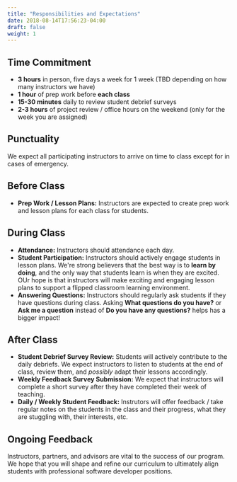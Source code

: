 ```yaml
---
title: "Responsibilities and Expectations"
date: 2018-08-14T17:56:23-04:00
draft: false
weight: 1
---
```


## Time Commitment
- __3 hours__ in person, five days a week for 1 week (TBD depending on how many instructors we have)
- __1 hour__ of prep work before __each class__
- __15-30 minutes__ daily to review student debrief surveys
- __2-3 hours__ of project review / office hours on the weekend (only for the week you are assigned)

<!-- # Class Structure (Move to lesson plan for orientation)
- 2 hours, twice a week for 3 weeks
- General class plan
    - Welcome, goals, warm-up (25 mins)
    - Lesson (25 mins)
    - Break (10 mins)
    - Discussion (50 mins)
    - Debrief (10 mins) -->

## Punctuality
We expect all participating instructors to arrive on time to class except for in cases of emergency.

## Before Class
- __Prep Work / Lesson Plans:__ Instructors are expected to create prep work and lesson plans for each class for students.

## During Class
- __Attendance:__ Instructors should attendance each day.
- __Student Participation:__ Instructors should actively engage students in lesson plans. We're strong believers that the best way is to **learn by doing**, and the only way that students learn is when they are excited. OUr hope is that instructors will make exciting and engaging lesson plans to support a flipped classroom learning environment.
- __Answering Questions:__ Instructors should regularly ask students if they have questions during class. Asking **What questions do you have?** or **Ask me a question** instead of **Do you have any questions?** helps has a bigger impact!

## After Class
- __Student Debrief Survey Review:__ Students will actively contribute to the daily debriefs. We expect instructors to listen to students at the end of class, review them, and *possibly* adapt their lessons accordingly.
- __Weekly Feedback Survey Submission:__ We expect that instructors will complete a short survey after they have completed their week of teaching.
- __Daily / Weekly Student Feedback:__ Instrutors will offer feedback / take regular notes on the students in the class and their progress, what they are stuggling with, their interests, etc.

## Ongoing Feedback
Instructors, partners, and advisors are vital to the success of our program. We hope that you will shape and refine our curriculum to ultimately align students with professional software developer positions.
